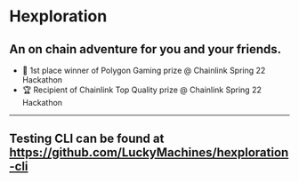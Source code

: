# Hexploration
## An on chain adventure for you and your friends.
- 🥇 1st place winner of Polygon Gaming prize @ Chainlink Spring 22 Hackathon
- 🏆 Recipient of Chainlink Top Quality prize @ Chainlink Spring 22 Hackathon 
---
## Testing CLI can be found at https://github.com/LuckyMachines/hexploration-cli
